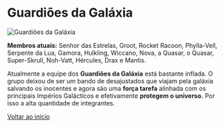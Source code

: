 # Guardiões da Galáxia

![Guardiões da Galáxia]("https://eb6f93.a2cdn1.secureserver.net/wp-content/uploads/2022/04/todas-equipes-marvel-250422-7.jpg")

**Membros atuais:** Senhor das Estrelas, Groot, Rocket Racoon, Phylla-Vell, Serpente da Lua, Gamora, Hulkling, Wiccano, Nova, a Quasar, o Quasar, Super-Skrull, Noh-Vatt, Hércules, Drax e Mantis.

Atualmente a equipe dos **Guardiões da Galáxia** está bastante inflada. O grupo deixou de ser um bando de desajustados que viajam pela galáxia salvando os inocentes e agora são uma **força tarefa** alinhada com os principais Impérios Galácticos e efetivamente **protegem o universo.** Por isso a alta quantidade de integrantes.

[Voltar ao início](README.md)